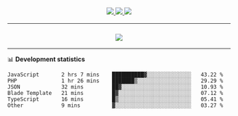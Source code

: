 <h3 align="center">
  <a href="https://github.com/hwalker928">
      <img src="https://img.shields.io/github/followers/hwalker928?label=Followers&style=for-the-badge&color=lightblue">
  </a>
  <a href="https://harryw.link/discord" alt="Discord">
      <img src="https://img.shields.io/discord/738451951758606336?label=discord&style=for-the-badge&color=lightblue"/>
  </a>
  <a href="https://harryw.link/sparked" alt="Sparked Host">
      <img src="https://img.shields.io/static/v1?label=Sponsor&message=Sparked%20Host&color=yellow&style=for-the-badge"/>
  </a>
</h3>

<hr>


<h3 align="center">
  <a href="https://github.com/hwalker928">
      <img src="https://github-profile-trophy.vercel.app/?username=hwalker928&no-bg=true&no-frame=true">
  </a>
</h3>


<hr>

📊 **Development statistics**

<!--START_SECTION:waka-->

```text
JavaScript       2 hrs 7 mins    ██████████▓░░░░░░░░░░░░░░   43.22 %
PHP              1 hr 26 mins    ███████▒░░░░░░░░░░░░░░░░░   29.29 %
JSON             32 mins         ██▓░░░░░░░░░░░░░░░░░░░░░░   10.93 %
Blade Template   21 mins         █▓░░░░░░░░░░░░░░░░░░░░░░░   07.12 %
TypeScript       16 mins         █▒░░░░░░░░░░░░░░░░░░░░░░░   05.41 %
Other            9 mins          ▓░░░░░░░░░░░░░░░░░░░░░░░░   03.27 %
```

<!--END_SECTION:waka-->
